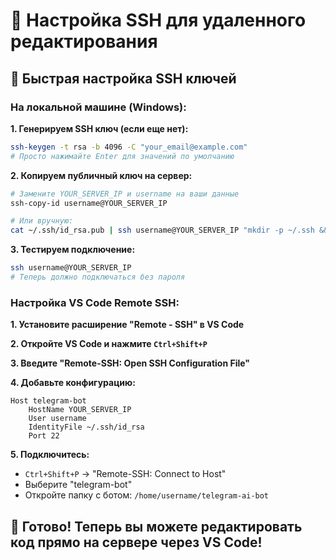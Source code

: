 # 🔐 Настройка SSH для удаленного редактирования

## 🚀 Быстрая настройка SSH ключей

### На локальной машине (Windows):

**1. Генерируем SSH ключ (если еще нет):**
```bash
ssh-keygen -t rsa -b 4096 -C "your_email@example.com"
# Просто нажимайте Enter для значений по умолчанию
```

**2. Копируем публичный ключ на сервер:**
```bash
# Замените YOUR_SERVER_IP и username на ваши данные
ssh-copy-id username@YOUR_SERVER_IP

# Или вручную:
cat ~/.ssh/id_rsa.pub | ssh username@YOUR_SERVER_IP "mkdir -p ~/.ssh && cat >> ~/.ssh/authorized_keys"
```

**3. Тестируем подключение:**
```bash
ssh username@YOUR_SERVER_IP
# Теперь должно подключаться без пароля
```

### Настройка VS Code Remote SSH:

**1. Установите расширение "Remote - SSH" в VS Code**

**2. Откройте VS Code и нажмите `Ctrl+Shift+P`**

**3. Введите "Remote-SSH: Open SSH Configuration File"**

**4. Добавьте конфигурацию:**
```
Host telegram-bot
    HostName YOUR_SERVER_IP
    User username
    IdentityFile ~/.ssh/id_rsa
    Port 22
```

**5. Подключитесь:**
- `Ctrl+Shift+P` → "Remote-SSH: Connect to Host"
- Выберите "telegram-bot"
- Откройте папку с ботом: `/home/username/telegram-ai-bot`

## 🎯 Готово! Теперь вы можете редактировать код прямо на сервере через VS Code!